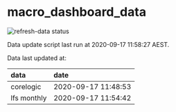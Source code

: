 
<!-- README.md is generated from README.Rmd. Please edit that file -->

# macro\_dashboard\_data

<!-- badges: start -->

![refresh-data
status](https://github.com/MattCowgill/macro_dashboard_data/workflows/refresh-data/badge.svg)

<!-- badges: end -->

Data update script last run at 2020-09-17 11:58:27 AEST.

Data last updated at:

| data        | date                |
| :---------- | :------------------ |
| corelogic   | 2020-09-17 11:48:53 |
| lfs monthly | 2020-09-17 11:54:42 |
